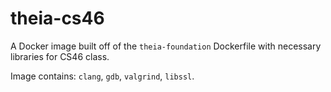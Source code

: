 # theia-cs46

A Docker image built off of the `theia-foundation` Dockerfile with necessary libraries for CS46 class.

Image contains: `clang`, `gdb`, `valgrind`, `libssl`.

